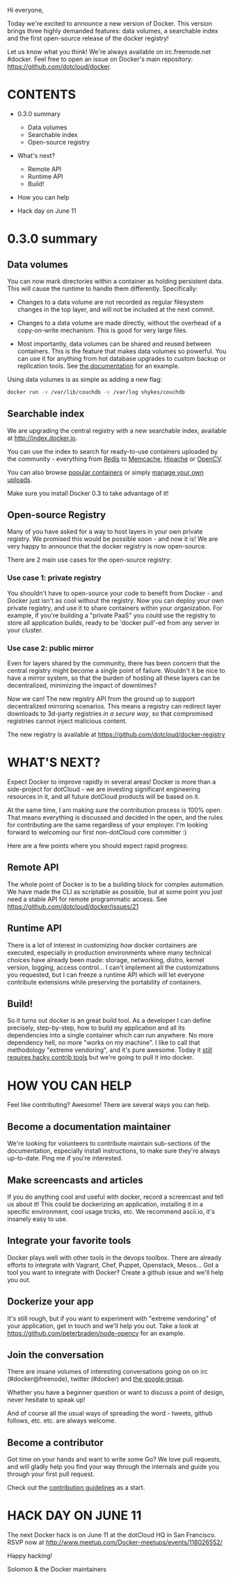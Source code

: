 Hi everyone,

Today we're excited to announce a new version of Docker. This version brings three highly demanded features: data volumes, a searchable index and the first open-source release of the docker registry!

Let us know what you think! We're always available on irc.freenode.net #docker. Feel free to open an issue on Docker's main repository: https://github.com/dotcloud/docker.


# CONTENTS

* 0.3.0 summary
  * Data volumes
  * Searchable index
  * Open-source registry

* What's next?
  * Remote API
  * Runtime API
  * Build!

* How you can help

* Hack day on June 11


# 0.3.0 summary

## Data volumes

You can now mark directories within a container as holding persistent data. This will cause the runtime to handle them differently. Specifically:

* Changes to a data volume are not recorded as regular filesystem changes in the top layer, and will not be included at the next commit.

* Changes to a data volume are made directly, without the overhead of a copy-on-write mechanism. This is good for very large files.

* Most importantly, data volumes can be shared and reused between containers. This is the feature that makes data volumes so powerful. You can use it for anything from hot database upgrades to custom backup or replication tools. See [the documentation](http://docs.docker.io/en/latest/examples/couchdb_data_volumes/) for an example.

Using data volumes is as simple as adding a new flag:

```bash
docker run -v /var/lib/couchdb -v /var/log shykes/couchdb
```

## Searchable index

We are upgrading the central registry with a new searchable index, available at http://index.docker.io.

You can use the index to search for ready-to-use containers uploaded by the community - everything from [Redis](https://index.docker.io/search?q=redis) to [Memcache](https://index.docker.io/search?q=memcached), [Hipache](https://index.docker.io/search?q=hipache) or [OpenCV](https://index.docker.io/search?q=opencv).

You can also browse [popular containers](https://index.docker.io/search?s=popular) or simply [manage your own uploads](https://index.docker.io/account/login/).

Make sure you install Docker 0.3 to take advantage of it!

## Open-source Registry

Many of you have asked for a way to host layers in your own private registry. We promised this would be possible soon - and now it is! We are very happy to announce that the docker registry is now open-source.

There are 2 main use cases for the open-source registry:

### Use case 1: private registry

You shouldn't have to open-source your code to benefit from Docker - and Docker just isn't as cool without the registry. Now you can deploy your own private registry, and use it to share containers within your organization. For example, if you're building a "private PaaS" you could use the registry to store all application builds, ready to be 'docker pull'-ed from any server in your cluster.

### Use case 2: public mirror

Even for layers shared by the community, there has been concern that the central registry might become a single point of failure. Wouldn't it be nice to have a mirror system, so that the burden of hosting all these layers can be decentralized, minimizing the impact of downtimes?

Now we can! The new registry API from the ground up to support decentralized mirroring scenarios. This means a registry can redirect layer downloads to 3d-party registries *in a secure way*, so that compromised registries cannot inject malicious content.


The new registry is available at https://github.com/dotcloud/docker-registry


WHAT'S NEXT?
============

Expect Docker to improve rapidly in several areas! Docker is more than
a side-project for dotCloud - we are investing significant engineering
resources in it, and all future dotCloud products will be based on it.

At the same time, I am making sure the contribution process is 100%
open. That means everything is discussed and decided in the open, and
the rules for contributing are the same regardless of your employer.
I'm looking forward to welcoming our first non-dotCloud core committer
:)


Here are a few points where you should expect rapid progress:


Remote API
------------------

The whole point of Docker is to be a building block for complex
automation. We have made the CLI as scriptable as possible, but at
some point you just need a stable API for remote programmatic access.
See https://github.com/dotcloud/docker/issues/21

Runtime API
------------------

There is a lot of interest in customizing *how* docker containers are
executed, especially in production environments where many technical
choices have already been made: storage, networking, distro, kernel
version, logging, access control... I can't implement all the
customizations you requested, but I can freeze a runtime API which
will let everyone contribute extensions while preserving the
portability of containers.

Build!
--------

So it turns out docker is an great build tool. As a developer I can
define precisely, step-by-step, how to build my application and all
its dependencies into a single container which can run anywhere. No
more dependency hell, no more "works on my machine". I like to call
that methodology "extreme vendoring", and it's pure awesome. Today it
[still requires hacky contrib tools](https://github.com/dotcloud/docker/tree/v0.2.0/contrib/docker-build)
 but we're going to pull it into docker.


HOW YOU CAN HELP
================

Feel like contributing? Awesome! There are several ways you can help.


Become a documentation maintainer
------------------------------------------------------

We're looking for volunteers to contribute maintain sub-sections of
the documentation, especially install instructions, to make sure
they're always up-to-date. Ping me if you're interested.


Make screencasts and articles
--------------------------------------------

If you do anything cool and useful with docker, record a screencast
and tell us about it! This could be dockerizing an application,
installing it in a specific environment, cool usage tricks, etc. We
recommend ascii.io, it's insanely easy to use.


Integrate your favorite tools
----------------------------------------

Docker plays well with other tools in the devops toolbox. There are
already efforts to integrate with Vagrant, Chef, Puppet, Openstack,
Mesos... Got a tool you want to integrate with Docker? Create a github
issue and we'll help you out.


Dockerize your app
----------------------------

It's still rough, but if you want to experiment with "extreme
vendoring" of your application, get in touch and we'll help you out.
Take a look at https://github.com/peterbraden/node-opencv for an
example.

Join the conversation
-------------------------------

There are insane volumes of interesting conversations going on on irc
(#docker@freenode), twitter (#docker) and [the google group](https://groups.google.com/forum/?fromgroups#!forum/docker-club).

Whether you have a beginner question or want to discuss a point of
design, never hesitate to speak up!

And of course all the usual ways of spreading the word - tweets,
github follows, etc. etc. are always welcome.


Become a contributor
-------------------------------

Got time on your hands and want to write some Go? We love pull
requests, and will gladly help you find your way through the internals
and guide you through your first pull request.


Check out the [contribution guidelines](https://github.com/dotcloud/docker/blob/master/CONTRIBUTING.md) as a start.


HACK DAY ON JUNE 11
=================

The next Docker hack is on June 11 at the dotCloud HQ in San Francisco. RSVP now at http://www.meetup.com/Docker-meetups/events/118026552/



Happy hacking!

Solomon & the Docker maintainers
